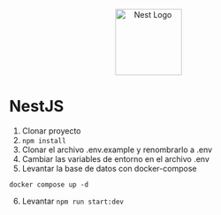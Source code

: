 <p align="center">
  <a href="http://nestjs.com/" target="blank"><img src="https://nestjs.com/img/logo-small.svg" width="120" alt="Nest Logo" /></a>
</p>

# NestJS

1. Clonar proyecto
2. `npm install`
3. Clonar el archivo .env.example y renombrarlo a .env
4. Cambiar las variables de entorno en el archivo .env
5. Levantar la base de datos con docker-compose

```
docker compose up -d
```

6. Levantar `npm run start:dev`

